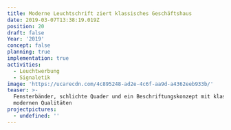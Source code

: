 ```yaml
---
title: Moderne Leuchtschrift ziert klassisches Geschäftshaus
date: 2019-03-07T13:38:19.019Z
position: 20
draft: false
Year: '2019'
concept: false
planning: true
implementation: true
activities:
  - Leuchtwerbung
  - Signaletik
image: 'https://ucarecdn.com/4c895248-ad2e-4c6f-aa9d-a4362eeb933b/'
teaser: >-
  Fensterbänder, schlichte Quader und ein Beschriftungskonzept mit klassisch
  modernen Qualitäten
projectpictures:
  - undefined: ''
---
```



